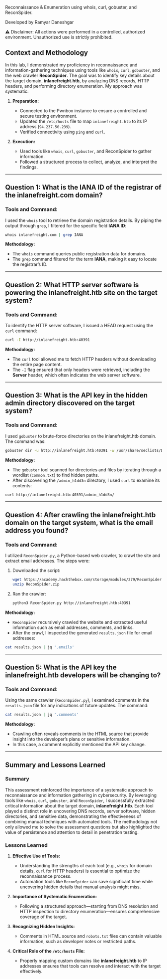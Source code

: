 Reconnaissance & Enumeration using whois, curl, gobuster, and ReconSpider.

Developed by Ramyar Daneshgar 

⚠️ Disclaimer: All actions were performed in a controlled, authorized environment. Unauthorized use is strictly prohibited.


## Context and Methodology
In this lab, I demonstrated my proficiency in reconnaissance and information-gathering techniques using tools like `whois`, `curl`, `gobuster`, and the web crawler **ReconSpider**. The goal was to identify key details about the target domain, **inlanefreight.htb**, by analyzing DNS records, HTTP headers, and performing directory enumeration. My approach was systematic:

1. **Preparation:**
   - Connected to the Pwnbox instance to ensure a controlled and secure testing environment.
   - Updated the `/etc/hosts` file to map `inlanefreight.htb` to its IP address (`94.237.50.239`).
   - Verified connectivity using `ping` and `curl`.

2. **Execution:**
   - Used tools like `whois`, `curl`, `gobuster`, and ReconSpider to gather information.
   - Followed a structured process to collect, analyze, and interpret the findings.

---

## Question 1: What is the IANA ID of the registrar of the inlanefreight.com domain?

### Tools and Command:
I used the `whois` tool to retrieve the domain registration details. By piping the output through `grep`, I filtered for the specific field **IANA ID**:
```bash
whois inlanefreight.com | grep IANA
```

**Methodology:**
- The `whois` command queries public registration data for domains.
- The `grep` command filtered for the term **IANA**, making it easy to locate the registrar’s ID.

---

## Question 2: What HTTP server software is powering the inlanefreight.htb site on the target system?

### Tools and Command:
To identify the HTTP server software, I issued a HEAD request using the `curl` command:
```bash
curl -I http://inlanefreight.htb:40391
```

**Methodology:**
- The `curl` tool allowed me to fetch HTTP headers without downloading the entire page content.
- The `-I` flag ensured that only headers were retrieved, including the **Server** header, which often indicates the web server software.

---

## Question 3: What is the API key in the hidden admin directory discovered on the target system?

### Tools and Command:
I used `gobuster` to brute-force directories on the inlanefreight.htb domain. The command was:
```bash
gobuster dir -u http://inlanefreight.htb:40391 -w /usr/share/seclists/Discovery/Web-Content/common.txt
```

**Methodology:**
- The `gobuster` tool scanned for directories and files by iterating through a wordlist (`common.txt`) to find hidden paths.
- After discovering the `/admin_h1dd3n` directory, I used `curl` to examine its contents:
```bash
curl http://inlanefreight.htb:40391/admin_h1dd3n/
```

---

## Question 4: After crawling the inlanefreight.htb domain on the target system, what is the email address you found?

### Tools and Command:
I utilized `ReconSpider.py`, a Python-based web crawler, to crawl the site and extract email addresses. The steps were:

1. Downloaded the script:
   ```bash
   wget https://academy.hackthebox.com/storage/modules/279/ReconSpider.zip
   unzip ReconSpider.zip
   ```
2. Ran the crawler:
   ```bash
   python3 ReconSpider.py http://inlanefreight.htb:40391
   ```

**Methodology:**
- `ReconSpider` recursively crawled the website and extracted useful information such as email addresses, comments, and links.
- After the crawl, I inspected the generated `results.json` file for email addresses:
```bash
cat results.json | jq '.emails'
```

---

## Question 5: What is the API key the inlanefreight.htb developers will be changing to?

### Tools and Command:
Using the same crawler (`ReconSpider.py`), I examined comments in the `results.json` file for any indications of future updates. The command:
```bash
cat results.json | jq '.comments'
```

**Methodology:**
- Crawling often reveals comments in the HTML source that provide insight into the developer’s plans or sensitive information.
- In this case, a comment explicitly mentioned the API key change.

---

## Summary and Lessons Learned

### Summary
This assessment reinforced the importance of a systematic approach to reconnaissance and information gathering in cybersecurity. By leveraging tools like `whois`, `curl`, `gobuster`, and `ReconSpider`, I successfully extracted critical information about the target domain, **inlanefreight.htb**. Each tool played a distinct role in uncovering DNS records, server software, hidden directories, and sensitive data, demonstrating the effectiveness of combining manual techniques with automated tools. The methodology not only allowed me to solve the assessment questions but also highlighted the value of persistence and attention to detail in penetration testing.

### Lessons Learned
1. **Effective Use of Tools:**
   - Understanding the strengths of each tool (e.g., `whois` for domain details, `curl` for HTTP headers) is essential to optimize the reconnaissance process.
   - Automation tools like `ReconSpider` can save significant time while uncovering hidden details that manual analysis might miss.

2. **Importance of Systematic Enumeration:**
   - Following a structured approach—starting from DNS resolution and HTTP inspection to directory enumeration—ensures comprehensive coverage of the target.

3. **Recognizing Hidden Insights:**
   - Comments in HTML source and `robots.txt` files can contain valuable information, such as developer notes or restricted paths.

4. **Critical Role of the `/etc/hosts` File:**
   - Properly mapping custom domains like **inlanefreight.htb** to IP addresses ensures that tools can resolve and interact with the target effectively.
